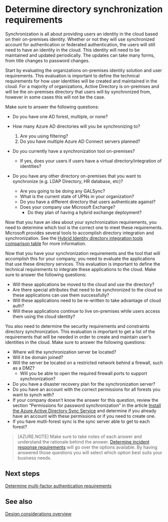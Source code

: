 <properties
	pageTitle="Azure Active Directory hybrid identity design considerations - determine directory synchronization requirements | Microsoft Azure"
	description="Identify what requirements are needed for synchronizing all the users between on=premises and cloud for the enterprise."
	documentationCenter=""
	services="active-directory"
	authors="billmath"
	manager="stevenpo"
	editor=""/>

<tags
	ms.service="active-directory"
	ms.devlang="na"
	ms.topic="article"
    ms.tgt_pltfrm="na"
    ms.workload="identity" 
	ms.date="08/08/2016"
	ms.author="billmath"/>

# Determine directory synchronization requirements
Synchronization is all about providing users an identity in the cloud based on their on-premises identity. Whether or not they will use synchronized account for authentication or federated authentication, the users will still need to have an identity in the cloud.  This identity will need to be maintained and updated periodically.  The updates can take many forms, from title changes to password changes.  

Start by evaluating the organizations on-premises identity solution and user requirements. This evaluation is important to define the technical requirements for how user identities will be created and maintained in the cloud.  For a majority of organizations, Active Directory is on-premises and will be the on-premises directory that users will by synchronized from, however in some cases this will not be the case.  

Make sure to answer the following questions:


- Do you have one AD forest, multiple, or none?
 - How many Azure AD directories will you be synchronizing to?
 
    1. Are you using filtering?
    2. Do you have multiple Azure AD Connect servers planned?
  
- Do you currently have a synchronization tool on-premises?
  - If yes, does your users if users have a virtual directory/integration of identities?
- Do you have any other directory on-premises that you want to synchronize (e.g. LDAP Directory, HR database, etc)?
  - Are you going to be doing any GALSync?
  - What is the current state of UPNs in your organization? 
  - Do you have a different directory that users authenticate against?
  - Does your company use Microsoft Exchange?
    - Do they plan of having a hybrid exchange deployment?

Now that you have an idea about your synchronization requirements, you need to determine which tool is the correct one to meet these requirements.  Microsoft provides several tools to accomplish directory integration and synchronization.  See the [Hybrid Identity directory integration tools comparison table](active-directory-hybrid-identity-design-considerations-tools-comparison.md) for more information. 
   
Now that you have your synchronization requirements and the tool that will accomplish this for your company, you need to evaluate the applications that use these directory services. This evaluation is important to define the technical requirements to integrate these applications to the cloud. Make sure to answer the following questions:

- Will these applications be moved to the cloud and use the directory?
- Are there special attributes that need to be synchronized to the cloud so these applications can use them successfully?
- Will these applications need to be re-written to take advantage of cloud auth?
- Will these applications continue to live on-premises while users access them using the cloud identity?

You also need to determine the security requirements and constraints directory synchronization. This evaluation is important to get a list of the requirements that will be needed in order to create and maintain user’s identities in the cloud. Make sure to answer the following questions:

- Where will the synchronization server be located?
- Will it be domain joined?
- Will the server be located on a restricted network behind a firewall, such as a DMZ?
  - Will you be able to open the required firewall ports to support synchronization?
- Do you have a disaster recovery plan for the synchronization server?
- Do you have an account with the correct permissions for all forests you want to synch with?
 - If your company doesn’t know the answer for this question, review the section “Permissions for password synchronization” in the article [Install the Azure Active Directory Sync Service](https://msdn.microsoft.com/library/azure/dn757602.aspx#BKMK_CreateAnADAccountForTheSyncService) and determine if you already have an account with these permissions or if you need to create one.
- If you have mutli-forest sync is the sync server able to get to each forest?
 
>[AZURE.NOTE]
Make sure to take notes of each answer and understand the rationale behind the answer. [Determine incident response requirements](active-directory-hybrid-identity-design-considerations-incident-response-requirements.md) will go over the options available. By having answered those questions you will select which option best suits your business needs.

## Next steps
[Determine multi-factor authentication requirements](active-directory-hybrid-identity-design-considerations-multifactor-auth-requirements.md)

## See also
[Design considerations overview](active-directory-hybrid-identity-design-considerations-overview.md)
